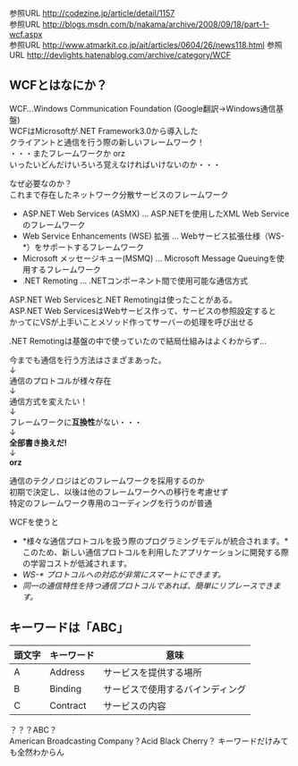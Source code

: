 ﻿

参照URL <http://codezine.jp/article/detail/1157>  
参照URL <http://blogs.msdn.com/b/nakama/archive/2008/09/18/part-1-wcf.aspx>  
参照URL <http://www.atmarkit.co.jp/ait/articles/0604/26/news118.html>
参照URL <http://devlights.hatenablog.com/archive/category/WCF>


## WCFとはなにか？

WCF…Windows Communication Foundation (Google翻訳→Windows通信基盤)  
WCFはMicrosoftが.NET Framework3.0から導入した  
クライアントと通信を行う際の新しいフレームワーク！  
・・・またフレームワークか orz  
いったいどんだけいろいろ覚えなければいけないのか・・・  

なぜ必要なのか？  
これまで存在したネットワーク分散サービスのフレームワーク  
* ASP.NET Web Services (ASMX) … ASP.NETを使用したXML Web Serviceのフレームワーク
* Web Service Enhancements (WSE) 拡張 … Webサービス拡張仕様（WS-*）をサポートするフレームワーク
* Microsoft メッセージキュー(MSMQ) … Microsoft Message Queuingを使用するフレームワーク
* .NET Remoting … .NETコンポーネント間で使用可能な通信方式

ASP.NET Web Servicesと.NET Remotingは使ったことがある。  
ASP.NET Web ServicesはWebサービス作って、サービスの参照設定すると  
かってにVSが上手いことメソッド作ってサーバーの処理を呼び出せる  

.NET Remotingは基盤の中で使っていたので結局仕組みはよくわからず...

今までも通信を行う方法はさまざまあった。  
↓  
通信のプロトコルが様々存在  
↓  
通信方式を変えたい！  
↓  
フレームワークに**互換性**がない・・・  
↓  
**全部書き換えだ!**  
↓  
__orz__  

通信のテクノロジはどのフレームワークを採用するのか  
初期で決定し、以後は他のフレームワークへの移行を考慮せず  
特定のフレームワーク専用のコーディングを行うのが普通  

WCFを使うと
* *様々な通信プロトコルを扱う際のプログラミングモデルが統合されます。*このため、新しい通信プロトコルを利用したアプリケーションに開発する際の学習コストが低減されます。  
* _WS-* プロトコルへの対応が非常にスマートにできます。_  
* _同一の通信特性を持つ通信プロトコルであれば、簡単にリプレースできます。_

## キーワードは「ABC」

頭文字  | キーワード|意味|
------------- | -------------| -------------|
A  | Address |  サービスを提供する場所|
B  | Binding |  サービスで使用するバインディング|
C  | Contract |  サービスの内容|

？？？ABC？  
American Broadcasting Company？Acid Black Cherry？
キーワードだけみても全然わからん



